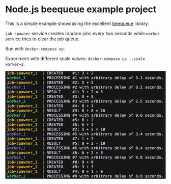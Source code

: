 # Node.js beequeue example project

This is a simple example showcasing the excellent [beequeue](https://github.com/bee-queue/bee-queue) library.

`job-spawner` service creates random jobs every two seconds while `worker` service tries to clear the job queue.  

Run with `docker-compose up`.

Experiment with different scale values: `docker-compose up --scale worker=2`.

![Screenshot](screenshot.png)
